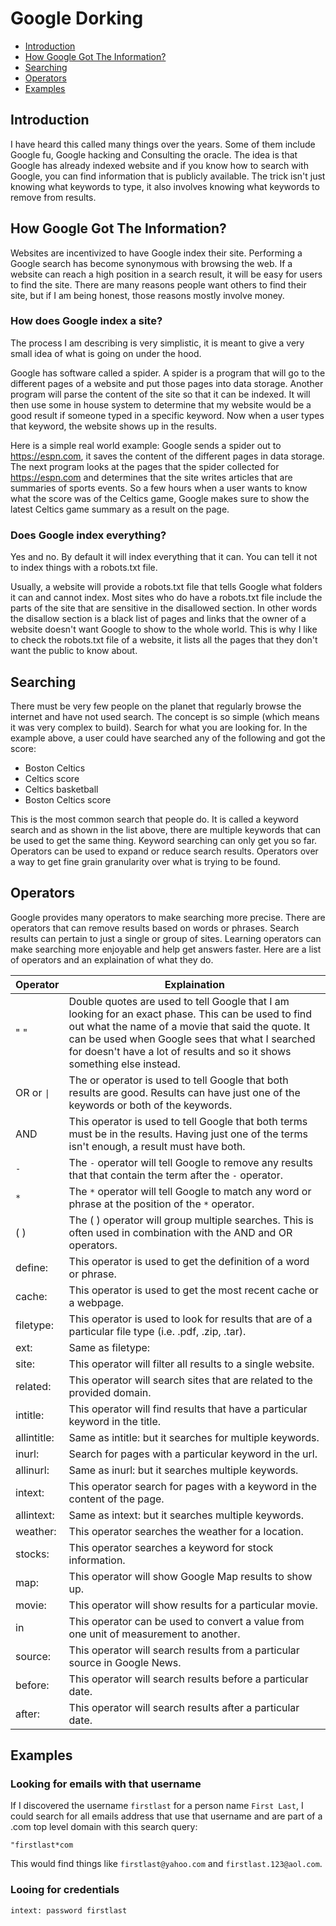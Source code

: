 # Google Dorking

- [Introduction](#introduction)
- [How Google Got The Information?](#how-google-got-the-information)
- [Searching](#searching)
- [Operators](#operators)
- [Examples](#examples)

## Introduction

I have heard this called many things over the years. Some of them include Google fu, Google hacking and Consulting the oracle. The idea is that Google has already indexed website and if you know how to search with Google, you can find information that is publicly available. The trick isn't just knowing what keywords to type, it also involves knowing what keywords to remove from results.

## How Google Got The Information?

Websites are incentivized to have Google index their site. Performing a Google search has become synonymous with browsing the web. If a website can reach a high position in a search result, it will be easy for users to find the site. There are many reasons people want others to find their site, but if I am being honest, those reasons mostly involve money.

### How does Google index a site?

The process I am describing is very simplistic, it is meant to give a very small idea of what is going on under the hood.

Google has software called a spider. A spider is a program that will go to the different pages of a website and put those pages into data storage. Another program will parse the content of the site so that it can be indexed. It will then use some in house system to determine that my website would be a good result if someone typed in a specific keyword. Now when a user types that keyword, the website shows up in the results.

Here is a simple real world example: Google sends a spider out to https://espn.com, it saves the content of the different pages in data storage. The next program looks at the pages that the spider collected for https://espn.com and determines that the site writes articles that are summaries of sports events. So a few hours when a user wants to know what the score was of the Celtics game, Google makes sure to show the latest Celtics game summary as a result on the page.

### Does Google index everything?

Yes and no. By default it will index everything that it can. You can tell it not to index things with a robots.txt file.

Usually, a website will provide a robots.txt file that tells Google what folders it can and cannot index. Most sites who do have a robots.txt file include the parts of the site that are sensitive in the disallowed section.  In other words the disallow section is a black list of pages and links that the owner of a website doesn't want Google to show to the whole world. This is why I like to check the robots.txt file of a website, it lists all the pages that they don't want the public to know about.

## Searching

There must be very few people on the planet that regularly browse the internet and have not used search. The concept is so simple (which means it was very complex to build). Search for what you are looking for. In the example above, a user could have searched any of the following and got the score:

- Boston Celtics
- Celtics score
- Celtics basketball
- Boston Celtics score

This is the most common search that people do. It is called a keyword search and as shown in the list above, there are multiple keywords that can be used to get the same thing. Keyword searching can only get you so far. Operators can be used to expand or reduce search results. Operators over a way to get fine grain granularity over what is trying to be found.

## Operators

Google provides many operators to make searching more precise. There are operators that can remove results based on words or phrases. Search results can pertain to just a single or group of sites. Learning operators can make searching more enjoyable and help get answers faster. Here are a list of operators and an explaination of what they do.

| Operator | Explaination |
| --- | --- |
| " " | Double quotes are used to tell Google that I am looking for an exact phase. This can be used to find out what the name of a movie that said the quote. It can be used when Google sees that what I searched for doesn't have a lot of results and so it shows something else instead. |
| OR or `\|` | The or operator is used to tell Google that both results are good. Results can have just one of the keywords or both of the keywords. |
| AND | This operator is used to tell Google that both terms must be in the results. Having just one of the terms isn't enough, a result must have both. |
| `-` | The `-` operator will tell Google to remove any results that that contain the term after the `-` operator. |
| `*` | The `*` operator will tell Google to match any word or phrase at the position of the `*` operator. |
| ( ) | The ( ) operator will group multiple searches. This is often used in combination with the AND and OR operators. |
| define: | This operator is used to get the definition of a word or phrase. |
| cache: | This operator is used to get the most recent cache or a webpage. |
| filetype: | This operator is used to look for results that are of a particular file type (i.e. .pdf, .zip, .tar). |
| ext: | Same as filetype: |
| site: | This operator will filter all results to a single website. |
| related: | This operator will search sites that are related to the provided domain. |
| intitle: | This operator will find results that have a particular keyword in the title. |
| allintitle: | Same as intitle: but it searches for multiple keywords. |
| inurl: | Search for pages with a particular keyword in the url. |
| allinurl: | Same as inurl: but it searches multiple keywords. |
| intext: | This operator search for pages with a keyword in the content of the page. |
| allintext: | Same as intext: but it searches multiple keywords. |
| weather: | This operator searches the weather for a location. |
| stocks: | This operator searches a keyword for stock information. |
| map: | This operator will show Google Map results to show up. |
| movie: | This operator will show results for a particular movie. |
| in | This operator can be used to convert a value from one unit of measurement to another. |
| source: | This operator will search results from a particular source in Google News. |
| before: | This operator will search results before a particular date. |
| after: | This operator will search results after a particular date. |

## Examples

### Looking for emails with that username

If I discovered the username `firstlast` for a person name `First Last`, I could search for all emails address that use that username and are part of a .com top level domain with this search query:

```text
"firstlast*com
```

This would find things like `firstlast@yahoo.com` and `firstlast.123@aol.com`.

### Looing for credentials

```
intext: password firstlast
```


